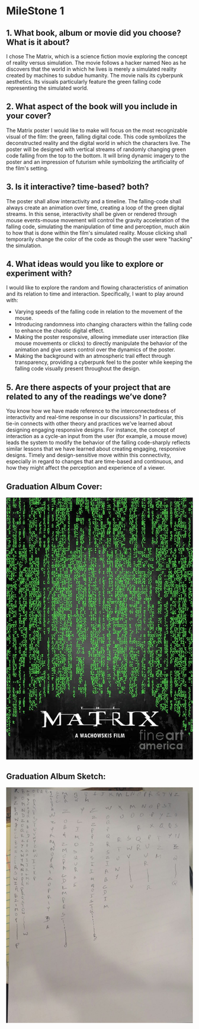 # MileStone 1

## 1. What book, album or movie did you choose? What is it about?
I chose The Matrix, which is a science fiction movie exploring the concept of reality versus simulation. The movie follows a hacker named Neo as he discovers that the world in which he lives is merely a simulated reality created by machines to subdue humanity. The movie nails its cyberpunk aesthetics. Its visuals particularly feature the green falling code representing the simulated world. 

## 2. What aspect of the book will you include in your cover?
The Matrix poster I would like to make will focus on the most recognizable visual of the film: the green, falling digital code. This code symbolizes the deconstructed reality and the digital world in which the characters live. The poster will be designed with vertical streams of randomly changing green code falling from the top to the bottom. It will bring dynamic imagery to the poster and an impression of futurism while symbolizing the artificiality of the film's setting. 

## 3. Is it interactive? time-based? both?
The poster shall allow interactivity and a timeline. The falling-code shall always create an animation over time, creating a loop of the green digital streams. In this sense, interactivity shall be given or rendered through mouse events-mouse movement will control the gravity acceleration of the falling code, simulating the manipulation of time and perception, much akin to how that is done within the film's simulated reality. Mouse clicking shall temporarily change the color of the code as though the user were "hacking" the simulation. 

## 4. What ideas would you like to explore or experiment with?  
I would like to explore the random and flowing characteristics of animation and its relation to time and interaction. Specifically, I want to play around with:

- Varying speeds of the falling code in relation to the movement of the mouse.
- Introducing randomness into changing characters within the falling code to enhance the chaotic digital effect.
- Making the poster responsive, allowing immediate user interaction (like mouse movements or clicks) to directly manipulate the behavior of the animation and give users control over the dynamics of the poster.
- Making the background with an atmospheric trail effect through transparency, providing a cyberpunk feel to the poster while keeping the falling code visually present throughout the design. 

## 5. Are there aspects of your project that are related to any of the readings we’ve done?

You know how we have made reference to the interconnectedness of interactivity and real-time response in our discussions? In particular, this tie-in connects with other theory and practices we've learned about designing engaging responsive designs. For instance, the concept of interaction as a cycle-an input from the user (for example, a mouse move) leads the system to modify the behavior of the falling code-sharply reflects similar lessons that we have learned about creating engaging, responsive designs. Timely and design-sensitive move within this connectivity, especially in regard to changes that are time-based and continuous, and how they might affect the perception and experience of a viewer. 




## Graduation Album Cover:  
![image description](Poster.jpg)


## Graduation Album Sketch:  
![image description](sketch.jpg)
